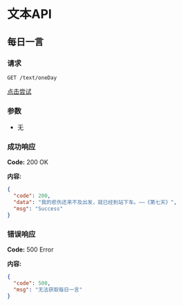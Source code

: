 # 文本API
## 每日一言
### 请求

`GET /text/oneDay`

[点击尝试](https://api.oofo.cc/text/oneDay)
### 参数
- 无
### 成功响应

**Code:** 200 OK

**内容:**
```json
{
  "code": 200,
  "data": "我的悲伤还来不及出发，就已经到站下车。——《第七天》",
  "msg": "Success"
}
```
### 错误响应
**Code:** 500 Error

**内容:**
```json
{
  "code": 500,
  "msg": "无法获取每日一言"
}
```